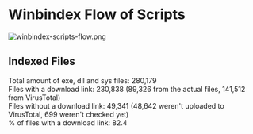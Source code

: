 # Winbindex Flow of Scripts

![winbindex-scripts-flow.png](winbindex-scripts-flow.png)

## Indexed Files

<!--FileStats-->
Total amount of exe, dll and sys files: 280,179  
Files with a download link: 230,838 (89,326 from the actual files, 141,512 from VirusTotal)  
Files without a download link: 49,341 (48,642 weren't uploaded to VirusTotal, 699 weren't checked yet)  
% of files with a download link: 82.4  
<!--/FileStats-->
